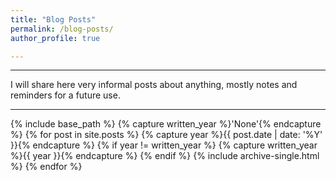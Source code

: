 ```yaml
---
title: "Blog Posts"
permalink: /blog-posts/
author_profile: true

---
```


<hr />

I will share here very informal posts about anything, mostly notes and reminders for a future use.

---

{% include base_path %}
{% capture written_year %}'None'{% endcapture %}
{% for post in site.posts %}
  {% capture year %}{{ post.date | date: '%Y' }}{% endcapture %}
  {% if year != written_year %}
    {% capture written_year %}{{ year }}{% endcapture %}
  {% endif %}
  {% include archive-single.html %}
{% endfor %}